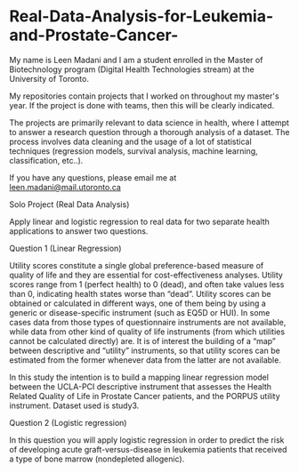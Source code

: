 # Real-Data-Analysis-for-Leukemia-and-Prostate-Cancer-


My name is Leen Madani and I am a student enrolled in the Master of Biotechnology program (Digital Health Technologies stream) at the University of Toronto.

My repositories contain projects that I worked on throughout my master's year. If the project is done with teams, then this will be clearly indicated.

The projects are primarily relevant to data science in health, where I attempt to answer a research question through a thorough analysis of a dataset. The process involves data cleaning and the usage of a lot of statistical techniques (regression models, survival analysis, machine learning, classification, etc..).

If you have any questions, please email me at leen.madani@mail.utoronto.ca



Solo Project (Real Data Analysis)

Apply linear and logistic regression to real data for two separate health applications to answer two questions.

Question 1 (Linear Regression) 

Utility scores constitute a single global preference-based measure of quality of life and they are essential for cost-effectiveness analyses. Utility scores range from 1 (perfect health) to 0 (dead), and often take values less than 0, indicating health states worse than “dead”. Utility scores can be obtained or calculated in different ways, one of them being by using a generic or disease-specific instrument (such as EQ5D or HUI). In some cases data from those types of questionnaire instruments are not available, while data from other kind of quality of life instruments (from which utilities cannot be calculated directly) are. It is of interest the building of a “map” between descriptive and “utility” instruments, so that utility scores can be estimated from the former whenever data from the latter are not available.

In this study the intention is to build a mapping linear regression model between the UCLA-PCI descriptive instrument that assesses the Health Related Quality of Life in Prostate Cancer patients, and the PORPUS utility instrument. Dataset used is study3.


Question 2 (Logistic regression) 

In this question you will apply logistic regression in order to predict the risk of developing acute graft-versus-disease in leukemia patients that received a type of bone marrow (nondepleted allogenic). 
